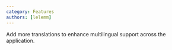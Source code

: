 ```yaml
---
category: Features
authors: [lelemm]
---
```


Add more translations to enhance multilingual support across the application.

